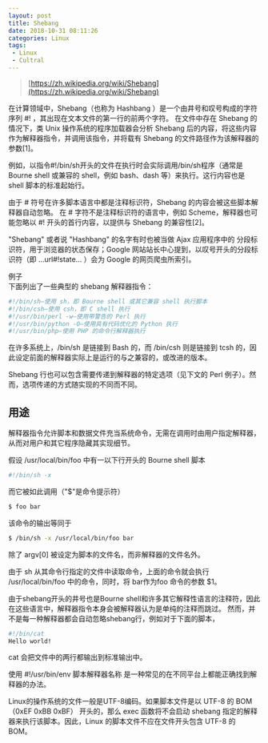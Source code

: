 ```yaml
---
layout: post
title: Shebang
date: 2018-10-31 08:11:26
categories: Linux
tags:
 - Linux
 - Cultral
---
```


> [https://zh.wikipedia.org/wiki/Shebang](https://zh.wikipedia.org/wiki/Shebang)

在计算领域中，Shebang（也称为 Hashbang ）是一个由井号和叹号构成的字符序列 #! ，其出现在文本文件的第一行的前两个字符。 在文件中存在 Shebang 的情况下，类 Unix 操作系统的程序加载器会分析 Shebang 后的内容，将这些内容作为解释器指令，并调用该指令，并将载有 Shebang 的文件路径作为该解释器的参数[1]。

例如，以指令#!/bin/sh开头的文件在执行时会实际调用/bin/sh程序（通常是 Bourne shell 或兼容的 shell，例如 bash、dash 等）来执行。这行内容也是 shell 脚本的标准起始行。

由于 # 符号在许多脚本语言中都是注释标识符，Shebang 的内容会被这些脚本解释器自动忽略。 在 # 字符不是注释标识符的语言中，例如 Scheme，解释器也可能忽略以 #! 开头的首行内容，以提供与 Shebang 的兼容性[2]。

"Shebang" 或者说 "Hashbang" 的名字有时也被当做 Ajax 应用程序中的 分段标识符，用于浏览器的状态保存；Google 网站站长中心提到，以叹号开头的分段标识符（即 ...url#!state... ）会为 Google 的网页爬虫所索引。

例子  
下面列出了一些典型的 shebang 解释器指令：

```bash
#!/bin/sh—使用 sh，即 Bourne shell 或其它兼容 shell 执行脚本
#!/bin/csh—使用 csh，即 C shell 执行
#!/usr/bin/perl -w—使用带警告的 Perl 执行
#!/usr/bin/python -O—使用具有代码优化的 Python 执行
#!/usr/bin/php—使用 PHP 的命令行解释器执行
```

在许多系统上，/bin/sh 是链接到 Bash 的，而 /bin/csh 则是链接到 tcsh 的，因此设定前面的解释器实际上是运行的与之兼容的，或改进的版本。

Shebang 行也可以包含需要传递到解释器的特定选项（见下文的 Perl 例子）。然而，选项传递的方式随实现的不同而不同。

## 用途
解释器指令允许脚本和数据文件充当系统命令，无需在调用时由用户指定解释器，从而对用户和其它程序隐藏其实现细节。

假设 /usr/local/bin/foo 中有一以下行开头的 Bourne shell 脚本
```bash
#!/bin/sh -x
```
而它被如此调用（"$"是命令提示符）
```bash
$ foo bar
```
该命令的输出等同于
```bash
$ /bin/sh -x /usr/local/bin/foo bar
```
除了 argv[0] 被设定为脚本的文件名，而非解释器的文件名外。

由于 sh 从其命令行指定的文件中读取命令，上面的命令就会执行 /usr/local/bin/foo 中的命令，同时，将 bar作为foo 命令的参数 $1。

由于shebang开头的井号也是Bourne shell和许多其它解释性语言的注释符，因此在这些语言中，解释器指令本身会被解释器认为是单纯的注释而跳过。 然而，并不是每一种解释器都会自动忽略shebang行，例如对于下面的脚本，
```bash
#!/bin/cat
Hello world!
```
cat 会把文件中的两行都输出到标准输出中。

使用 #!/usr/bin/env 脚本解释器名称 是一种常见的在不同平台上都能正确找到解释器的办法。

Linux的操作系统的文件一般是UTF-8编码。如果脚本文件是以 UTF-8 的 BOM（0xEF 0xBB 0xBF） 开头的，那么 exec 函数将不会启动 shebang 指定的解释器来执行该脚本。因此，Linux 的脚本文件不应在文件开头包含 UTF-8 的 BOM。